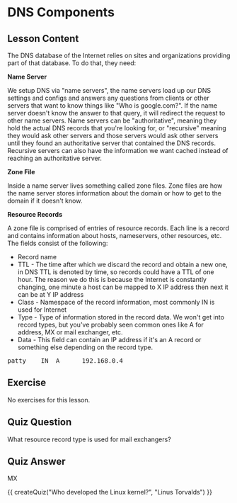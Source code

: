 # DNS Components

## Lesson Content

The DNS database of the Internet relies on sites and organizations providing part of that database. To do that, they need:

<b>Name Server</b>

We setup DNS via "name servers", the name servers load up our DNS settings and configs and answers any questions from clients or other servers that want to know things like "Who is google.com?". If the name server doesn't know the answer to that query, it will redirect the request to other name servers. Name servers can be "authoritative", meaning they hold the actual DNS records that you're looking for, or "recursive" meaning they would ask other servers and those servers would ask other servers until they found an authoritative server that contained the DNS records. Recursive servers can also have the information we want cached instead of reaching an authoritative server.

<b>Zone File</b>

Inside a name server lives something called zone files. Zone files are how the name server stores information about the domain or how to get to the domain if it doesn't know. 

<b>Resource Records</b>

A zone file is comprised of entries of resource records. Each line is a record and contains information about hosts, nameservers, other resources, etc. The fields consist of the following: 

<ul>
<li>Record name</li>
<li>TTL - The time after which we discard the record and obtain a new one, in DNS TTL is denoted by time, so records could have a TTL of one hour. The reason we do this is because the Internet is constantly changing, one minute a host can be mapped to X IP address then next it can be at Y IP address</li>
<li>Class - Namespace of the record information, most commonly IN is used for Internet</li>
<li>Type - Type of information stored in the record data. We won't get into record types, but you've probably seen common ones like A for address, MX or mail exchanger, etc.</li>
<li>Data - This field can contain an IP address if it's an A record or something else depending on the record type.</li>
</ul>
<pre>
patty    IN  A      192.168.0.4 
</pre>

## Exercise

No exercises for this lesson.

## Quiz Question

What resource record type is used for mail exchangers?

## Quiz Answer

MX
<script src="../quiz.js"></script>

<div id="quiz">
  {{ createQuiz("Who developed the Linux kernel?", "Linus Torvalds") }}
</div>
